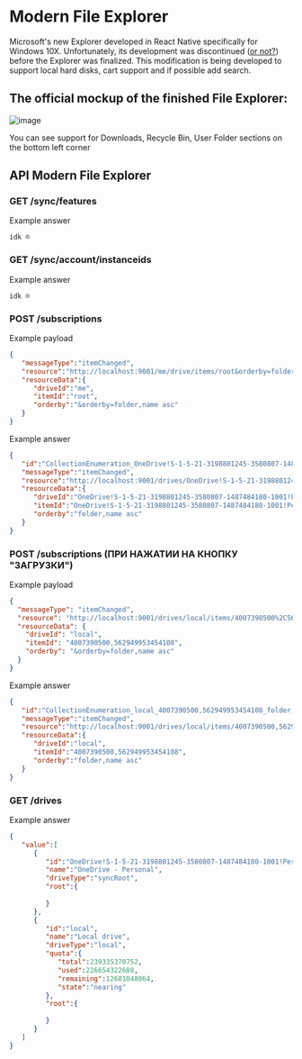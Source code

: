 # Modern File Explorer
Microsoft's new Explorer developed in React Native specifically for Windows 10X. Unfortunately, its development was discontinued ([or not?](https://www.windowscentral.com/software-apps/windows-11/exclusive-microsoft-readies-groundbreaking-ai-focused-windows-release-as-new-leadership-takes-the-helm)) before the Explorer was finalized. 
This modification is being developed to support local hard disks, cart support and if possible add search.
## The official mockup of the finished File Explorer:
![image](https://github.com/efsfssf/Modern-File-Explorer-For-Windows-Core-OS/assets/29039987/99e25adb-0d36-46ea-8419-8a195c814adb)

You can see support for Downloads, Recycle Bin, User Folder sections on the bottom left corner

## API Modern File Explorer
### GET /sync/features
Example answer
```
idk ☹️
```

### GET /sync/account/instanceids
Example answer
```
idk ☹️
```

### POST /subscriptions
Example payload
```JSON
{
   "messageType":"itemChanged",
   "resource":"http://localhost:9001/me/drive/items/root&orderby=folder,name asc",
   "resourceData":{
      "driveId":"me",
      "itemId":"root",
      "orderby":"&orderby=folder,name asc"
   }
}
```
Example answer
```JSON
{
   "id":"CollectionEnumeration_OneDrive!S-1-5-21-3198801245-3580807-1487484180-1001!Personal|B0CE1D74A0C7A4D8!103_OneDrive!S-1-5-21-3198801245-3580807-1487484180-1001!Personal|B0CE1D74A0C7A4D8!103_folder,name asc",
   "messageType":"itemChanged",
   "resource":"http://localhost:9001/drives/OneDrive!S-1-5-21-3198801245-3580807-1487484180-1001!Personal|B0CE1D74A0C7A4D8!103/items/OneDrive!S-1-5-21-3198801245-3580807-1487484180-1001!Personal|B0CE1D74A0C7A4D8!103",
   "resourceData":{
      "driveId":"OneDrive!S-1-5-21-3198801245-3580807-1487484180-1001!Personal|B0CE1D74A0C7A4D8!103",
      "itemId":"OneDrive!S-1-5-21-3198801245-3580807-1487484180-1001!Personal|B0CE1D74A0C7A4D8!103",
      "orderby":"folder,name asc"
   }
}
```

### POST /subscriptions (ПРИ НАЖАТИИ НА КНОПКУ "ЗАГРУЗКИ")
Example payload
```JSON
{
  "messageType": "itemChanged",
  "resource": "http://localhost:9001/drives/local/items/4007390500%2C562949953454108&orderby=folder,name asc",
  "resourceData": {
    "driveId": "local",
    "itemId": "4007390500,562949953454108",
    "orderby": "&orderby=folder,name asc"
  }
}
```
Example answer
```JSON
{
   "id":"CollectionEnumeration_local_4007390500,562949953454108_folder,name asc",
   "messageType":"itemChanged",
   "resource":"http://localhost:9001/drives/local/items/4007390500,562949953454108",
   "resourceData":{
      "driveId":"local",
      "itemId":"4007390500,562949953454108",
      "orderby":"folder,name asc"
   }
}
```

### GET /drives 
Example answer
```JSON
{
   "value":[
      {
         "id":"OneDrive!S-1-5-21-3198801245-3580807-1487484180-1001!Personal|B0CE1D74A0C7A4D8!103",
         "name":"OneDrive - Personal",
         "driveType":"syncRoot",
         "root":{
            
         }
      },
      {
         "id":"local",
         "name":"Local drive",
         "driveType":"local",
         "quota":{
            "total":239335370752,
            "used":226654322688,
            "remaining":12681048064,
            "state":"nearing"
         },
         "root":{
            
         }
      }
   ]
}
```

